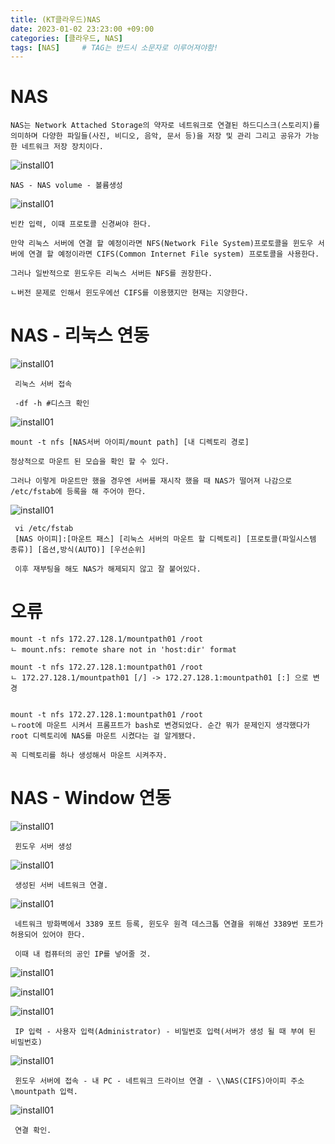 ```yaml
---
title: (KT클라우드)NAS
date: 2023-01-02 23:23:00 +09:00
categories: [클라우드, NAS]
tags: [NAS]		# TAG는 반드시 소문자로 이루어져야함!
---
```


# NAS

```
NAS는 Network Attached Storage의 약자로 네트워크로 연결된 하드디스크(스토리지)를 의미하며 다양한 파일들(사진, 비디오, 음악, 문서 등)을 저장 및 관리 그리고 공유가 가능한 네트워크 저장 장치이다.
```

 ![install01](../img/KTcoud/NAS/NAS01.png)

 ```
 NAS - NAS volume - 볼륨생성
 ```

 ![install01](../img/KTcoud/NAS/NAS02.png)

 ```
 빈칸 입력, 이때 프로토콜 신경써야 한다.

 만약 리눅스 서버에 연결 할 예정이라면 NFS(Network File System)프로토콜을 윈도우 서버에 연결 할 예정이라면 CIFS(Common Internet File system) 프로토콜을 사용한다.

 그러나 일반적으로 윈도우든 리눅스 서버든 NFS를 권장한다.

 ㄴ버전 문제로 인해서 윈도우에선 CIFS를 이용했지만 현재는 지양한다.
 ```
 

# NAS - 리눅스 연동

![install01](../img/KTcoud/NAS/NAS03.png)

```
 리눅스 서버 접속

 -df -h #디스크 확인
```
![install01](../img/KTcoud/NAS/NAS04.png)

```
mount -t nfs [NAS서버 아이피/mount path] [내 디렉토리 경로] 

정상적으로 마운트 된 모습을 확인 할 수 있다.

그러나 이렇게 마운트만 했을 경우엔 서버를 재시작 했을 때 NAS가 떨어져 나감으로 /etc/fstab에 등록을 해 주어야 한다.
```

![install01](../img/KTcoud/NAS/NAS05.png)

```
 vi /etc/fstab
 [NAS 아이피]:[마운트 패스] [리눅스 서버의 마운트 할 디렉토리] [프로토콜(파일시스템 종류)] [옵션,방식(AUTO)] [우선순위]

 이후 재부팅을 해도 NAS가 해제되지 않고 잘 붙어있다.
```

# 오류

```
mount -t nfs 172.27.128.1/mountpath01 /root
ㄴ mount.nfs: remote share not in 'host:dir' format

mount -t nfs 172.27.128.1:mountpath01 /root
ㄴ 172.27.128.1/mountpath01 [/] -> 172.27.128.1:mountpath01 [:] 으로 변경


mount -t nfs 172.27.128.1:mountpath01 /root
ㄴroot에 마운트 시켜서 프롬프트가 bash로 변경되었다. 순간 뭐가 문제인지 생각했다가 root 디렉토리에 NAS를 마운트 시켰다는 걸 알게됐다.

꼭 디렉토리를 하나 생성해서 마운트 시켜주자.
```

# NAS - Window 연동

![install01](../img/KTcoud/NAS/NAS06.png)

```
 윈도우 서버 생성
```

![install01](../img/KTcoud/NAS/NAS07.png)

```
 생성된 서버 네트워크 연결.
```

![install01](../img/KTcoud/NAS/NAS08.png)

```
 네트워크 방화벽에서 3389 포트 등록, 윈도우 원격 데스크톱 연결을 위해선 3389번 포트가 허용되어 있어야 한다.

 이때 내 컴퓨터의 공인 IP를 넣어줄 것.
```

![install01](../img/KTcoud/NAS/NAS09.png)

![install01](../img/KTcoud/NAS/NAS10.png)

![install01](../img/KTcoud/NAS/NAS11.png)

```
 IP 입력 - 사용자 입력(Administrator) - 비밀번호 입력(서버가 생성 될 때 부여 된 비밀번호)
```

![install01](../img/KTcoud/NAS/NAS12.png)

```
 윈도우 서버에 접속 - 내 PC - 네트워크 드라이브 연결 - \\NAS(CIFS)아이피 주소\mountpath 입력.
```

![install01](../img/KTcoud/NAS/NAS13.png)

```
 연결 확인.
```

